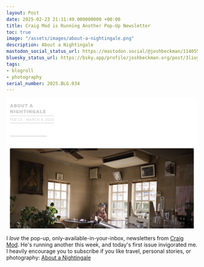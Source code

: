 ```yaml
---
layout: Post
date: 2025-02-23 21:11:49.000000000 +00:00
title: Craig Mod is Running Another Pop-Up Newsletter
toc: true
image: "/assets/images/about-a-nightingale.png"
description: About a Nightingale
mastodon_social_status_url: https://mastodon.social/@joshbeckman/114055822999269592
bluesky_status_url: https://bsky.app/profile/joshbeckman.org/post/3liuyrjva272r
tags:
- blogroll
- photography
serial_number: 2025.BLG.034
---
```

![about a nightingale](/assets/images/about-a-nightingale.png)

I _love_ the pop-up, only-available-in-your-inbox, newsletters from [Craig Mod](https://craigmod.com/). He's running another this week, and today's first issue invigorated me. I heavily encourage you to subscribe if you like travel, personal stories, or photography: [About a Nightingale](https://craigmod.com/ridgeline/202/)

